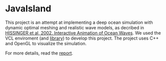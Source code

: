 # JavaIsland

This project is an attempt at implementing a deep ocean simulation with dynamic optimal meshing and realistic wave models, as decribed in [HISSINGER et al, 2002. Interactive Animation of Ocean Waves](https://hal.inria.fr/inria-00537490/document). We used the VCL enviroment (and [library](https://bitbucket.org/mbredif/vcl/src/master/)) to develop this project. The project uses C++ and OpenGL to visualize the simulation.

For more details, read the [report](docs/report.md).
